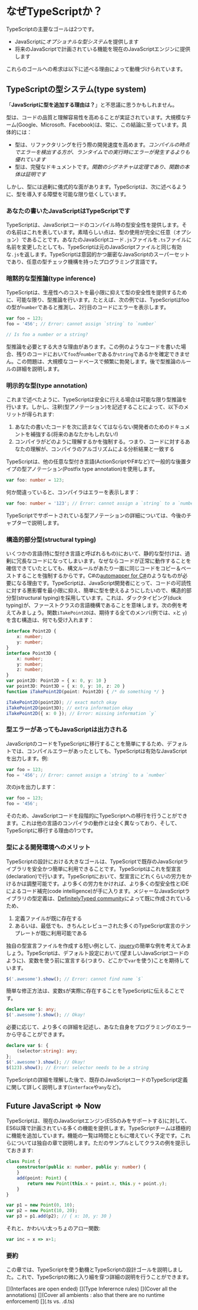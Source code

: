 # なぜTypeScriptか？
TypeScriptの主要なゴールは2つです。
* JavaScriptに*オプショナルな型システム*を提供します
* 将来のJavaScriptで計画されている機能を現在のJavaScriptエンジンに提供します

これらのゴールへの希求は以下に述べる理由によって動機づけられています。

## TypeScriptの型システム(type system)

「**JavaScriptに型を追加する理由は？**」と不思議に思うかもしれません。

型は、コードの品質と理解容易性を高めることが実証されています。大規模なチーム(Google、Microsoft、Facebook)は、常に、この結論に至っています。具体的には：

* 型は、リファクタリングを行う際の開発速度を高めます。*コンパイルの時点でエラーを検出する方が、ランタイムでの実行時にエラーが発生するよりも優れています*
* 型は、完璧なドキュメントです。*関数のシグネチャは定理であり、関数の本体は証明です*

しかし、型には過剰に儀式的な面があります。TypeScriptは、次に述べるように、型を導入する障壁を可能な限り低くしています。

### あなたの書いたJavaScriptはTypeScriptです
TypeScriptは、JavaScriptコードのコンパイル時の型安全性を提供します。その名前はこれを表しています。素晴らしい点は、型の使用が完全に任意（オプション）であることです。あなたのJavaScriptコード`.js`ファイルを`.ts`ファイルに名前を変更したとしても、TypeScriptは元のJavaScriptファイルと同じ有効な`.js`を返します。TypeScriptは意図的かつ厳密なJavaScriptのスーパーセットであり、任意の型チェック機構を持ったプログラミング言語です。

### 暗黙的な型推論(type inference)
TypeScriptは、生産性へのコストを最小限に抑えて型の安全性を提供するために、可能な限り、型推論を行います。たとえば、次の例では、TypeScriptはfooの型が`number`であると推測し、2行目のコードにエラーを表示します。

```ts
var foo = 123;
foo = '456'; // Error: cannot assign `string` to `number`

// Is foo a number or a string?
```
型推論を必要とする大きな理由があります。この例のようなコードを書いた場合、残りのコードにおいて`foo`が`number`であるか`string`であるかを確定できません。この問題は、大規模なコードベースで頻繁に勃発します。後で型推論のルールの詳細を説明します。

### 明示的な型(type annotation)
これまで述べたように、TypeScriptは安全に行える場合は可能な限り型推論を行います。しかし、注釈(型アノテーション)を記述することによって、以下のメリットが得られます:

1. あなたの書いたコードを次に読まなくてはならない開発者のためのドキュメントを補強する(将来のあなたかもしれない!)
1. コンパイラがどのように理解するかを強制する。つまり、コードに対するあなたの理解が、コンパイラのアルゴリズムによる分析結果と一致する

TypeScriptは、他の任意な型付き言語(ActionScriptやF#など)で一般的な後置タイプの型アノテーション(Postfix type annotation)を使用します。

```ts
var foo: number = 123;
```

何か間違っていると、コンパイラはエラーを表示します：

```ts
var foo: number = '123'; // Error: cannot assign a `string` to a `number`
```

TypeScriptでサポートされている型アノテーションの詳細については、今後のチャプターで説明します。

### 構造的部分型(structural typing)
いくつかの言語(特に型付き言語と呼ばれるもの)において、静的な型付けは、過剰に冗長なコードになってしまいます。なぜならコードが正常に動作することを確信できていたとしても、構文ルールがあたり一面に同じコードをコピー＆ペーストすることを強制するからです。C#の[automapper for C#](http://automapper.org/)のようなものが必要になる理由です。TypeScriptは、JavaScript開発者にとって、コードの可読性に対する悪影響を最小限に抑え、簡単に型を使えるようにしたいので、構造的部分型(structural typing)を採用しています。これは、ダックタイピング(duck typing)が、ファーストクラスの言語機構であることを意味します。次の例を考えてみましょう。関数`iTakePoint2D`は、期待する全てのメンバ(例では、`x`と `y`)を含む構造は、何でも受け入れます：

```ts
interface Point2D {
    x: number;
    y: number;
}
interface Point3D {
    x: number;
    y: number;
    z: number;
}
var point2D: Point2D = { x: 0, y: 10 }
var point3D: Point3D = { x: 0, y: 10, z: 20 }
function iTakePoint2D(point: Point2D) { /* do something */ }

iTakePoint2D(point2D); // exact match okay
iTakePoint2D(point3D); // extra information okay
iTakePoint2D({ x: 0 }); // Error: missing information `y`
```

### 型エラーがあってもJavaScriptは出力される
JavaScriptのコードをTypeScriptに移行することを簡単にするため、デフォルトでは、コンパイルエラーがあったとしても、TypeScriptは有効なJavaScriptを出力します。例:

```ts
var foo = 123;
foo = '456'; // Error: cannot assign a `string` to a `number`
```

次のjsを出力します：

```ts
var foo = 123;
foo = '456';
```

そのため、JavaScriptコードを段階的にTypeScriptへの移行を行うことができます。これは他の言語のコンパイラの動作とは全く異なっており、そして、TypeScriptに移行する理由の1つです。

### 型による開発環境へのメリット
TypeScriptの設計における大きなゴールは、TypeScriptで既存のJavaScriptライブラリを安全かつ簡単に利用できることです。TypeScriptはこれを型宣言(declaration)で行います。TypeScriptにおいて、型宣言にどれくらいの労力をかけるかは調整可能です。より多くの労力をかければ、より多くの型安全性とIDEによるコード補完(code intelligence)が手に入ります。メジャーなJavaScriptライブラリの型定義は、[DefinitelyTyped community](https://github.com/borisyankov/DefinitelyTyped)によって既に作成されているため、

1. 定義ファイルが既に存在する
1. あるいは、最低でも、きちんとレビューされた多くのTypeScript宣言のテンプレートが既に利用可能である

独自の型宣言ファイルを作成する短い例として、[jquery](https://jquery.com/)の簡単な例を考えてみましょう。TypeScriptは、デフォルト設定において(望ましいJavaScriptコードのように)、変数を使う前に宣言する(つまり、どこかで`var`を使う)ことを期待しています。
```ts
$('.awesome').show(); // Error: cannot find name `$`
```
簡単な修正方法は、変数`$`が実際に存在することをTypeScriptに伝えることです。
```ts
declare var $: any;
$('.awesome').show(); // Okay!
```

必要に応じて、より多くの詳細を記述し、あなた自身をプログラミングのエラーから守ることができます。
```ts
declare var $: {
    (selector:string): any;
};
$('.awesome').show(); // Okay!
$(123).show(); // Error: selector needs to be a string
```

TypeScriptの詳細を理解した後で、既存のJavaScriptコードのTypeScript定義に関して詳しく説明します(`interface`や`any`など)。

## Future JavaScript => Now
TypeScriptは、現在のJavaScriptエンジン(ES5のみをサポートする)に対して、ES6以降で計画されている多くの機能を提供します。TypeScriptチームは積極的に機能を追加しています。機能の一覧は時間とともに増えていく予定です。これらについては独自の章で説明します。ただのサンプルとしてクラスの例を提示しておきます:

```ts
class Point {
    constructor(public x: number, public y: number) {
    }
    add(point: Point) {
        return new Point(this.x + point.x, this.y + point.y);
    }
}

var p1 = new Point(0, 10);
var p2 = new Point(10, 20);
var p3 = p1.add(p2); // { x: 10, y: 30 }
```

それと、かわいい太っちょのアロー関数:

```ts
var inc = x => x+1;
```

### 要約
この章では、TypeScriptを使う動機とTypeScriptの設計ゴールを説明しました。これで、TypeScriptの微に入り細を穿つ詳細の説明を行うことができます。

[](Interfaces are open ended)
[](Type Inferernce rules)
[](Cover all the annotations)
[](Cover all ambients : also that there are no runtime enforcement)
[](.ts vs. .d.ts)
